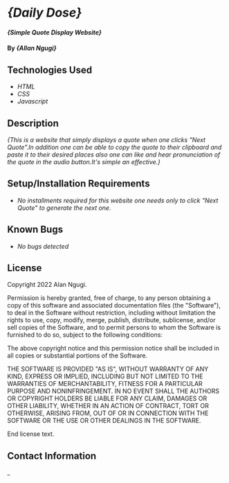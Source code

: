 # _{Daily Dose}_

#### _{Simple Quote Display Website}_

#### By _**{Allan Ngugi}**_

## Technologies Used

* _HTML_
* _CSS_
* _Javascript_


## Description

_{This is a website that simply displays a quote when one clicks "Next Quote".In addition one can be able to copy the quote to their clipboard and paste it to their desired places also one can like and hear pronunciation of the quote in the audio button.It's simple an effective.}_

## Setup/Installation Requirements

* _No installments required for  this website one needs only to click "Next Quote" to generate the next one._


## Known Bugs

* _No bugs detected_


## License
Copyright 2022 Alan Ngugi.

Permission is hereby granted, free of charge, to any person obtaining a copy of this software and associated documentation files (the "Software"), to deal in the Software without restriction, including without limitation the rights to use, copy, modify, merge, publish, distribute, sublicense, and/or sell copies of the Software, and to permit persons to whom the Software is furnished to do so, subject to the following conditions:

The above copyright notice and this permission notice shall be included in all copies or substantial portions of the Software.

THE SOFTWARE IS PROVIDED "AS IS", WITHOUT WARRANTY OF ANY KIND, EXPRESS OR IMPLIED, INCLUDING BUT NOT LIMITED TO THE WARRANTIES OF MERCHANTABILITY, FITNESS FOR A PARTICULAR PURPOSE AND NONINFRINGEMENT. IN NO EVENT SHALL THE AUTHORS OR COPYRIGHT HOLDERS BE LIABLE FOR ANY CLAIM, DAMAGES OR OTHER LIABILITY, WHETHER IN AN ACTION OF CONTRACT, TORT OR OTHERWISE, ARISING FROM, OUT OF OR IN CONNECTION WITH THE SOFTWARE OR THE USE OR OTHER DEALINGS IN THE SOFTWARE.

End license text.

## Contact Information

_
